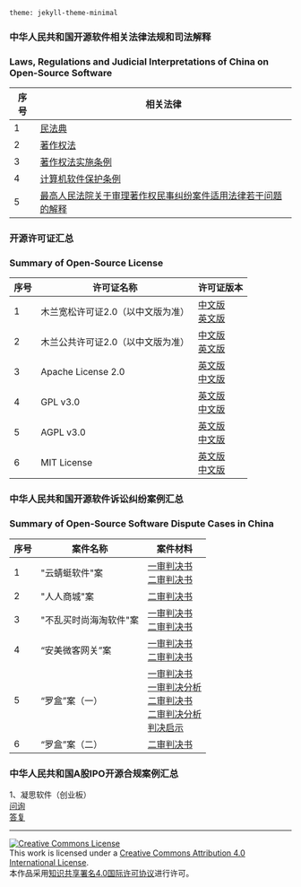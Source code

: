 `theme: jekyll-theme-minimal`
### 中华人民共和国开源软件相关法律法规和司法解释
### Laws, Regulations and Judicial Interpretations of China on Open-Source Software
|序号|相关法律|
|---|---|
|1|[民法典](./相关法律法规和司法解释/民法典.md)|
|2|[著作权法](./相关法律法规和司法解释/著作权法.md)|
|3|[著作权法实施条例](./相关法律法规和司法解释/著作权法实施条例.md)|
|4|[计算机软件保护条例](./相关法律法规和司法解释/计算机软件保护条例.md)|
|5|[最高人民法院关于审理著作权民事纠纷案件适用法律若干问题的解释](./相关法律法规和司法解释/最高人民法院关于审理著作权民事纠纷案件适用法律若干问题的解释.md)|

### 开源许可证汇总  
### Summary of Open-Source License  
|序号|许可证名称|许可证版本|
|---|---|---|
|1|木兰宽松许可证2.0（以中文版为准）|[中文版](./开源许可证/木兰宽松许可证2.0/中文版.md)<br>[英文版](./开源许可证/木兰宽松许可证2.0/英文版.md)|
|2|木兰公共许可证2.0（以中文版为准）|[中文版](./开源许可证/木兰公共许可证2.0/中文版.md)<br>[英文版](./开源许可证/木兰公共许可证2.0/英文版.md)|
|3|Apache License 2.0|[英文版](./开源许可证/ApacheLicense2.0/英文版.md)<br>[中文版](./开源许可证/ApacheLicense2.0/中文版.md)|
|4|GPL v3.0|[英文版](./开源许可证/GPLv3.0/英文版.md)<br>[中文版](./开源许可证/GPLv3.0/中文版.md)|
|5|AGPL v3.0|[英文版](./开源许可证/AGPLv3.0/英文版.md)<br>[中文版](./开源许可证/AGPLv3.0/中文版.md)|
|6|MIT License|[英文版](./开源许可证/MITLicense/英文版.md)<br>[中文版](./开源许可证/MITLicense/中文版.md)|

### 中华人民共和国开源软件诉讼纠纷案例汇总  
### Summary of Open-Source Software Dispute Cases in China  
|序号|案件名称|案件材料|
|---|---|---|
|1|"云蜻蜓软件"案|[一审判决书](./以案释法/“云蜻蜓软件”案/一审判决书.md)<br>[二审判决书](./以案释法/“云蜻蜓软件”案/二审判决书.md)|
|2|"人人商城"案|[二审判决书](./以案释法/“人人商城”案/二审判决书.md)|
|3|"不乱买时尚海淘软件"案|[一审判决书](./以案释法/“不乱买时尚海淘软件”案/一审判决书.md)<br>[二审判决书](./以案释法/“不乱买时尚海淘软件”案/二审判决书.md)|
|4|“安美微客网关”案|[一审判决书](./以案释法/“安美微客网关”案/一审判决书.md)<br>[二审判决书](./以案释法/“安美微客网关”案/二审判决书.md)|
|5|“罗盒”案（一）|[一审判决书](./以案释法/“罗盒”案（一）/一审判决书.md)<br>[一审判决分析](./以案释法/“罗盒”案（一）/一审判决分析.md)<br>[二审判决书](./以案释法/“罗盒”案（一）/二审判决书.md)<br>[二审判决分析](./以案释法/“罗盒”案（一）/二审判决分析.md)<br>[判决启示](./以案释法/“罗盒”案（一）/判决启示.md)|
|6|“罗盒”案（二）|[二审判决书](./以案释法/“罗盒”案（二）/二审判决书.md)|

### 中华人民共和国A股IPO开源合规案例汇总
1、凝思软件（创业板）  
[问询](./A股IPO开源合规案例/凝思软件/问询.md)  
[答复](./A股IPO开源合规案例/凝思软件/答复.md)  

***
<a rel="license" href="http://creativecommons.org/licenses/by/4.0/"><img alt="Creative Commons License" style="border-width:0" src="https://i.creativecommons.org/l/by/4.0/88x31.png" /></a><br />This work is licensed under a <a rel="license" href="http://creativecommons.org/licenses/by/4.0/">Creative Commons Attribution 4.0 International License</a>.<br />本作品采用<a rel="license" href="https://creativecommons.org/licenses/by/4.0/deed.zh">知识共享署名4.0国际许可协议</a>进行许可。
